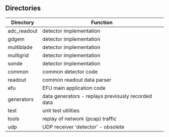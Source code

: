 
## Directories

Directory             | Function
-------------         | -------------
adc_readout           | detector implementation
gdgem                 | detector implementation
multiblade            | detector implementation
multigrid             | detector implementation
sonde                 | detector implementation
common                | common detector code
readout               | common readout data parser
efu                   | EFU main application code
generators            | data generators - replays previously recorded data
test                  | unit test utilities
tools                 | replay of network (pcap) traffic
udp                   | UDP receiver 'detector' - obsolete
